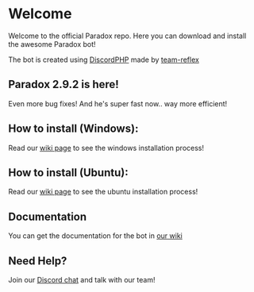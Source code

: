 Welcome
======
Welcome to the official Paradox repo. Here you can download and install the awesome Paradox bot!

The bot is created using [DiscordPHP](https://github.com/teamreflex/DiscordPHP) made by [team-reflex](https://github.com/teamrelfex)

Paradox 2.9.2 is here!
------
Even more bug fixes! And he's super fast now.. way more efficient!

How to install (Windows):
------
Read our [wiki page](https://github.com/proxikal/DiscordPHPBot/wiki/How-To-Install-for-Windows) to see the windows installation process!

How to install (Ubuntu):
------
Read our [wiki page](https://github.com/proxikal/DiscordPHPBot/wiki/How-to-install-for-Ubuntu) to see the ubuntu installation process!

Documentation
------
You can get the documentation for the bot in [our wiki](https://github.com/proxikal/DiscordPHPBot/wiki)

Need Help?
------
Join our [Discord chat](https://discord.gg/0pTKzt2BDIqDS4oW) and talk with our team!

